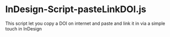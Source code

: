 # InDesign-Script-pasteLinkDOI.js
This script let you copy a DOI on internet and paste and link it in via a simple touch in InDesign
